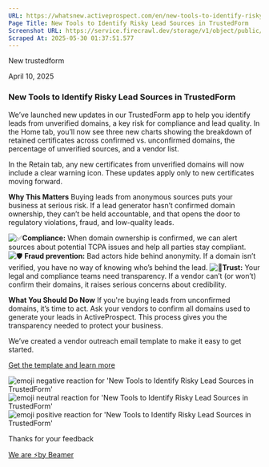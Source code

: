 ```yaml
---
URL: https://whatsnew.activeprospect.com/en/new-tools-to-identify-risky-lead-sources-in-trustedform-Qb0qzxiQ
Page Title: New Tools to Identify Risky Lead Sources in TrustedForm
Screenshot URL: https://service.firecrawl.dev/storage/v1/object/public/media/screenshot-82bc8d01-26d8-4ff0-b7df-d246d8d3f6f5.png
Scraped At: 2025-05-30 01:37:51.577
---
```


New
trustedform

April 10, 2025

### New Tools to Identify Risky Lead Sources in TrustedForm

We’ve launched new updates in our TrustedForm app to help you identify leads from unverified domains, a key risk for compliance and lead quality. In the Home tab, you’ll now see three new charts showing the breakdown of retained certificates across confirmed vs. unconfirmed domains, the percentage of unverified sources, and a vendor list.

In the Retain tab, any new certificates from unverified domains will now include a clear warning icon. These updates apply only to new certificates moving forward.

**Why This Matters**
Buying leads from anonymous sources puts your business at serious risk. If a lead generator hasn’t confirmed domain ownership, they can’t be held accountable, and that opens the door to regulatory violations, fraud, and low-quality leads.

![✅](https://static.getbeamer.com/emoji/2705.png)**Compliance:** When domain ownership is confirmed, we can alert sources about potential TCPA issues and help all parties stay compliant.
![🛡](https://static.getbeamer.com/emoji/1f6e1.png)️ **Fraud prevention:** Bad actors hide behind anonymity. If a domain isn’t verified, you have no way of knowing who’s behind the lead.
![🔎](https://static.getbeamer.com/emoji/1f50e.png)**Trust:** Your legal and compliance teams need transparency. If a vendor can’t (or won’t) confirm their domains, it raises serious concerns about credibility.

**What You Should Do Now** If you're buying leads from unconfirmed domains, it’s time to act. Ask your vendors to confirm all domains used to generate your leads in ActiveProspect. This process gives you the transparency needed to protect your business.

We’ve created a vendor outreach email template to make it easy to get started.

[Get the template and learn more](https://community.activeprospect.com/posts/5570827-risks-of-buying-leads-from-domains-without-confirmed-owners)

![emoji negative reaction for 'New Tools to Identify Risky Lead Sources in TrustedForm'](https://app.getbeamer.com/images/emojiNeg.svg)![emoji neutral reaction for 'New Tools to Identify Risky Lead Sources in TrustedForm'](https://app.getbeamer.com/images/emojiNeut.svg)![emoji positive reaction for 'New Tools to Identify Risky Lead Sources in TrustedForm'](https://app.getbeamer.com/images/emojiPos.svg)

Thanks for your feedback

[We are ⚡by Beamer](https://www.getbeamer.com/?ref=watermark_MErKJCnu12412_public&company=ActiveProspect&watermarkRef=powered&utm_term=MErKJCnu12412&utm_content=ActiveProspect&utm_source=standalone&utm_medium=footer&utm_campaign=powered)

